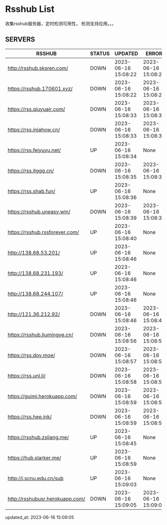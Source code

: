 # Rsshub List

收集rsshub服务器，定时检测可用性， 检测支持应用。。。


## SERVERS

|  RSSHUB   | STATUS  | UPDATED  | ERROR  | TWITTER |  
|  ----  | ----  | ----  | ----  | ---- |  
| http://rsshub.sksren.com/ | DOWN | 2023-06-16 15:08:22 | 2023-06-16 15:08:22 |  
| https://rsshub.170601.xyz/ | DOWN | 2023-06-16 15:08:22 | 2023-06-16 15:08:22 |  
| https://rss.qiuyuair.com/ | DOWN | 2023-06-16 15:08:33 | 2023-06-16 15:08:33 |  
| https://rss.injahow.cn/ | DOWN | 2023-06-16 15:08:33 | 2023-06-16 15:08:33 |  
| https://rss.feiyuyu.net/ | UP | 2023-06-16 15:08:34 | None |OK|  
| https://rss.itggg.cn/ | DOWN | 2023-06-16 15:08:35 | 2023-06-16 15:08:35 |  
| https://rss.shab.fun/ | UP | 2023-06-16 15:08:36 | None |OK|  
| https://rsshub.uneasy.win/ | DOWN | 2023-06-16 15:08:39 | 2023-06-16 15:08:39 |  
| https://rsshub.rssforever.com/ | UP | 2023-06-16 15:08:40 | None |OK|  
| http://138.68.53.201/ | UP | 2023-06-16 15:08:46 | None ||  
| http://138.68.231.193/ | UP | 2023-06-16 15:08:46 | None ||  
| http://138.68.244.107/ | UP | 2023-06-16 15:08:46 | None ||  
| http://121.36.212.92/ | DOWN | 2023-06-16 15:08:46 | 2023-06-16 15:08:46 |  
| https://rsshub.liumingye.cn/ | DOWN | 2023-06-16 15:08:56 | 2023-06-16 15:08:56 |  
| https://rss.dov.moe/ | DOWN | 2023-06-16 15:08:57 | 2023-06-16 15:08:57 |  
| https://rss.unl.li/ | DOWN | 2023-06-16 15:08:58 | 2023-06-16 15:08:58 |  
| https://guimi.herokuapp.com/ | DOWN | 2023-06-16 15:08:59 | 2023-06-16 15:08:59 |  
| https://rss.hee.ink/ | DOWN | 2023-06-16 15:08:59 | 2023-06-16 15:08:59 |  
| https://rsshub.zsliang.me/ | UP | 2023-06-16 15:08:45 | None |OK|  
| https://hub.slarker.me/ | UP | 2023-06-16 15:08:59 | None |OK|  
| http://i.scnu.edu.cn/sub | UP | 2023-06-16 15:09:03 | None ||  
| http://rsshubusr.herokuapp.com/ | DOWN | 2023-06-16 15:09:05 | 2023-06-16 15:09:05 |  
  

updated_at: 2023-06-16 15:09:05  
